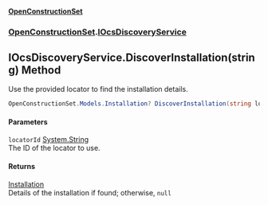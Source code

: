 #### [OpenConstructionSet](index.md 'index')
### [OpenConstructionSet](index.md#OpenConstructionSet 'OpenConstructionSet').[IOcsDiscoveryService](hskRmqlOmrzLMdtKHQBPTA.md 'OpenConstructionSet.IOcsDiscoveryService')
## IOcsDiscoveryService.DiscoverInstallation(string) Method
Use the provided locator to find the installation details.  
```csharp
OpenConstructionSet.Models.Installation? DiscoverInstallation(string locatorId);
```
#### Parameters
<a name='OpenConstructionSet_IOcsDiscoveryService_DiscoverInstallation(string)_locatorId'></a>
`locatorId` [System.String](https://docs.microsoft.com/en-us/dotnet/api/System.String 'System.String')  
The ID of the locator to use.
  
#### Returns
[Installation](d9dvAYmZXntxn1p8iGWqPw.md 'OpenConstructionSet.Models.Installation')  
Details of the installation if found; otherwise, `null`
